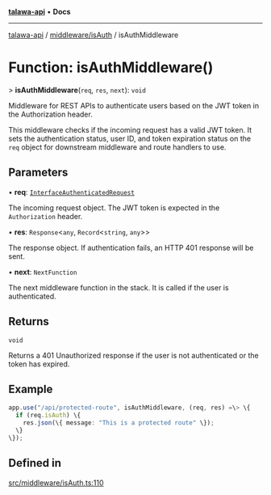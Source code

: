 [**talawa-api**](../../../README.md) • **Docs**

***

[talawa-api](../../../modules.md) / [middleware/isAuth](../README.md) / isAuthMiddleware

# Function: isAuthMiddleware()

\> **isAuthMiddleware**(`req`, `res`, `next`): `void`

Middleware for REST APIs to authenticate users based on the JWT token in the Authorization header.

This middleware checks if the incoming request has a valid JWT token. It sets the authentication
status, user ID, and token expiration status on the `req` object for downstream middleware and
route handlers to use.

## Parameters

• **req**: [`InterfaceAuthenticatedRequest`](../interfaces/InterfaceAuthenticatedRequest.md)

The incoming request object. The JWT token is expected in the `Authorization` header.

• **res**: `Response`\<`any`, `Record`\<`string`, `any`\>\>

The response object. If authentication fails, an HTTP 401 response will be sent.

• **next**: `NextFunction`

The next middleware function in the stack. It is called if the user is authenticated.

## Returns

`void`

Returns a 401 Unauthorized response if the user is not authenticated or the token has expired.

## Example

```typescript
app.use("/api/protected-route", isAuthMiddleware, (req, res) =\> \{
  if (req.isAuth) \{
    res.json(\{ message: "This is a protected route" \});
  \}
\});
```

## Defined in

[src/middleware/isAuth.ts:110](https://github.com/PalisadoesFoundation/talawa-api/blob/a6e7ac91b581c9109559657faf0f934f3eb41fe7/src/middleware/isAuth.ts#L110)
